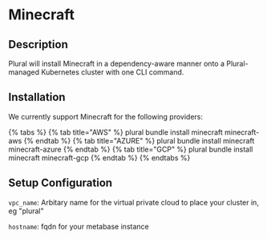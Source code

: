 
# Minecraft

## Description
Plural will install Minecraft in a dependency-aware manner onto a Plural-managed Kubernetes cluster with one CLI command.

## Installation
We currently support Minecraft for the following providers:

{% tabs %}
{% tab title="AWS" %} plural bundle install minecraft minecraft-aws {% endtab %} {% tab title="AZURE" %} plural bundle install minecraft minecraft-azure {% endtab %} {% tab title="GCP" %} plural bundle install minecraft minecraft-gcp {% endtab %}
{% endtabs %}

## Setup Configuration
`vpc_name`: Arbitary name for the virtual private cloud to place your cluster in, eg "plural"

`hostname`: fqdn for your metabase instance
    
